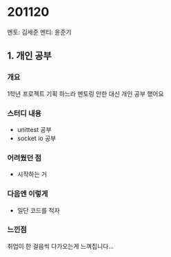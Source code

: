 # 201120
멘토: 김세준
멘티: 윤준기

## 1. 개인 공부

### 개요
1학년 프로젝트 기획 하느라 멘토링 안한 대신 개인 공부 했어요

### 스터디 내용
- unittest 공부
- socket io 공부

### 어려웠던 점
- 시작하는 거

### 다음엔 이렇게
- 일단 코드를 적자

### 느낀점
취업이 한 걸음씩 다가오는게 느껴집니다...
